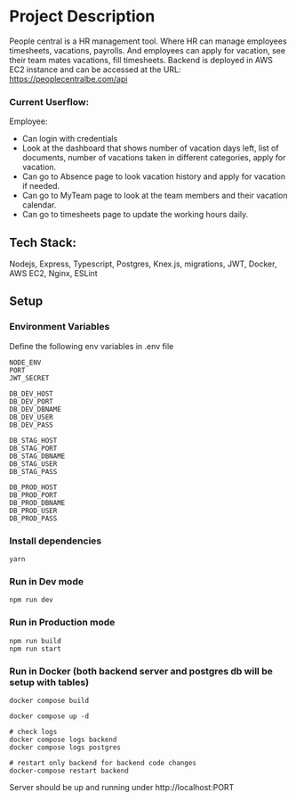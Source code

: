 # Project Description
People central is a HR management tool. Where HR can manage employees timesheets, vacations, payrolls. And employees can apply for vacation, see their team mates vacations, fill timesheets. Backend is deployed in  AWS EC2 instance and can be accessed at the URL: https://peoplecentralbe.com/api

### Current Userflow:
Employee:
- Can login with credentials
- Look at the dashboard that shows number of vacation days left, list of
documents, number of vacations taken in different categories, apply for
vacation.
- Can go to Absence page to look vacation history and apply for vacation if
needed.
- Can go to MyTeam page to look at the team members and their vacation
calendar.
- Can go to timesheets page to update the working hours daily.

## Tech Stack:
Nodejs, Express, Typescript, Postgres, Knex.js, migrations, JWT, Docker, AWS EC2, Nginx, ESLint

## Setup
### Environment Variables
Define the following env variables in .env file
```
NODE_ENV
PORT
JWT_SECRET

DB_DEV_HOST
DB_DEV_PORT
DB_DEV_DBNAME
DB_DEV_USER
DB_DEV_PASS

DB_STAG_HOST
DB_STAG_PORT
DB_STAG_DBNAME
DB_STAG_USER
DB_STAG_PASS

DB_PROD_HOST
DB_PROD_PORT
DB_PROD_DBNAME
DB_PROD_USER
DB_PROD_PASS
```

### Install dependencies
```
yarn
```

### Run in Dev mode
```
npm run dev
```
### Run in Production mode
```
npm run build
npm run start
```

### Run in Docker (both backend server and postgres db will be setup with tables)
```
docker compose build

docker compose up -d

# check logs
docker compose logs backend
docker compose logs postgres

# restart only backend for backend code changes
docker-compose restart backend
```

Server should be up and running under http://localhost:PORT
